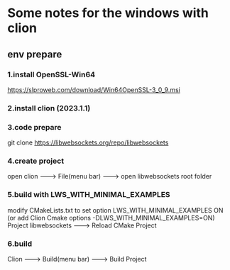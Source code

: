 # Some notes for the windows with clion  

## env prepare  
### 1.install OpenSSL-Win64  
https://slproweb.com/download/Win64OpenSSL-3_0_9.msi  

### 2.install clion (2023.1.1)  

### 3.code prepare  
git clone https://libwebsockets.org/repo/libwebsockets  

### 4.create project  
open clion ---> File(menu bar) ---> open libwebsockets root folder  

### 5.build with LWS_WITH_MINIMAL_EXAMPLES  
modify CMakeLists.txt to set option LWS_WITH_MINIMAL_EXAMPLES ON (or add Clion Cmake options -DLWS_WITH_MINIMAL_EXAMPLES=ON)  
Project libwebsockets ---> Reload CMake Project  

### 6.build  
Clion ---> Build(menu bar) ---> Build Project   